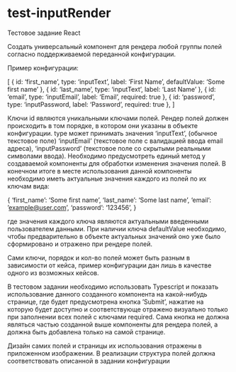 # test-inputRender

Тестовое задание React

Создать универсальный компонент для рендера любой группы полей согласно поддерживаемой переданной конфигурации.

Пример конфигурации:

[
{
id: ‘first_name’,
type: ‘inputText’,
label: ‘First Name’,
defaultValue: ‘Some first name’
},
{
id: ‘last_name’,
type: ‘inputText’,
label: ‘Last Name’
},
{
id: ‘email’,
type: ‘inputEmail’,
label: ‘Email’,
required: true
},
{
id: ‘password’,
type: ‘inputPassword,
label: ‘Password’,
required: true
},
]

Ключи id являются уникальными ключами полей. Рендер полей должен происходить в том порядке, в котором они указаны в объекте конфигурации. type может принимать значения ‘inputText’, (обычное текстовое поле) ‘inputEmail’ (текстовое поле с валидацией ввода email адреса), ‘inputPassword’ (текстовое поле со скрытыми реальными символами ввода). Необходимо предусмотреть единый метод у создаваемой компоненты для обработки изменения значения полей. В конечном итоге в месте использования данной компоненты необходимо иметь актуальные значения каждого из полей по их ключам вида:

{
‘first_name’: ‘Some first name’,
‘last_name’: ‘Some last name’,
‘email’: ’example@user.com’,
‘password’: ‘123456’,
}

где значения каждого ключа являются актуальными введенными пользователем данными. При наличии ключа defaultValue необходимо, чтобы предварительно в объекте актуальных значений оно уже было сформировано и отражено при рендере полей.

Сами ключи, порядок и кол-во полей может быть разным в зависимости от кейса, пример конфигурации дан лишь в качестве одного из возможных кейсов.

В тестовом задании необходимо использовать Typescript и показать использование данного созданного компонента на какой-нибудь странице, где будет предусмотрена кнопка ’Submit’, нажатие на которую будет доступно и соответствующе отражено визуально только при заполнении всех полей с ключами required. Сама кнопка не должна являться частью созданной выше компоненты для рендера полей, а должна быть добавлена только на самой странице.

Дизайн самих полей и страницы их использования отражены в приложенном изображении. В реализации структура полей должна соответствовать описанной в задании конфигурации
